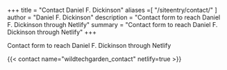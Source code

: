 +++
title = "Contact Daniel F. Dickinson"
aliases =[
	"/siteentry/contact/"
]
author = "Daniel F. Dickinson"
description = "Contact form to reach Daniel F. Dickinson through Netlify"
summary = "Contact form to reach Daniel F. Dickinson through Netlify"
+++

Contact form to reach Daniel F. Dickinson through Netlify

{{< contact name="wildtechgarden_contact" netlify=true >}}
